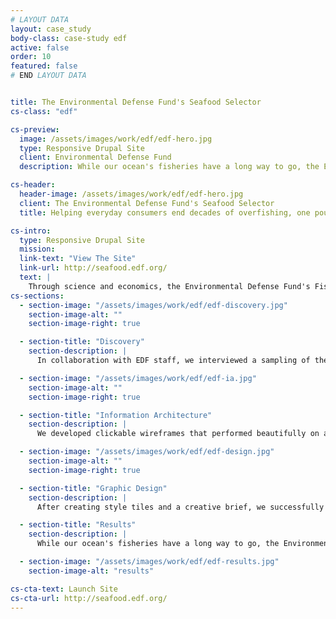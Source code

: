 ```yaml
---
# LAYOUT DATA
layout: case_study
body-class: case-study edf
active: false
order: 10
featured: false
# END LAYOUT DATA


title: The Environmental Defense Fund's Seafood Selector
cs-class: "edf"

cs-preview:
  image: /assets/images/work/edf/edf-hero.jpg
  type: Responsive Drupal Site
  client: Environmental Defense Fund
  description: While our ocean's fisheries have a long way to go, the Environmental Defense Fund's Seafood Selector is helping everyday consumers end decades of overfishing, one pound of seafood at a time.

cs-header:
  header-image: /assets/images/work/edf/edf-hero.jpg
  client: The Environmental Defense Fund's Seafood Selector
  title: Helping everyday consumers end decades of overfishing, one pound of seafood at a time.

cs-intro:
  type: Responsive Drupal Site
  mission:
  link-text: "View The Site"
  link-url: http://seafood.edf.org/
  text: |
    Through science and economics, the Environmental Defense Fund's Fisheries Program advocates for seafood preservation and conscientious consumption. A vital component of this program is its Seafood Selector App, a mobile website providing shoppers with advice on healthy and eco-friendly seafood options. We worked with EDF's internal development team to redesign the user experience for the Seafood Selector. This couldn't have been a more exciting opportunity for us, given our staff's collective background in environmental conservation.
cs-sections:
  - section-image: "/assets/images/work/edf/edf-discovery.jpg"
    section-image-alt: ""
    section-image-right: true

  - section-title: "Discovery"
    section-description: |
      In collaboration with EDF staff, we interviewed a sampling of the application's target audience. We then examined website analytics to identify usage patterns and establish performance metrics. Finally, we developed "user stories" to guide the content and information architecture choices for the redesign.

  - section-image: "/assets/images/work/edf/edf-ia.jpg"
    section-image-alt: ""
    section-image-right: true

  - section-title: "Information Architecture"
    section-description: |
      We developed clickable wireframes that performed beautifully on a variety of mobile and tablet devices. Our mobile-first approach ensured that busy website visitors accessing the Seafood Selector on the go would get the most important information about seafood choices quickly and easily.

  - section-image: "/assets/images/work/edf/edf-design.jpg"
    section-image-alt: ""
    section-image-right: true

  - section-title: "Graphic Design"
    section-description: |
      After creating style tiles and a creative brief, we successfully handed off our discovery and design assets to EDF's internal development team, who then rebuilt the responsive website in Drupal 7. The result was a highly interactive, easy-to-use web app that informs consumers about the economic and environmental impacts of their seafood choices.

  - section-title: "Results"
    section-description: |
      While our ocean's fisheries have a long way to go, the Environmental Defense Fund's Seafood Selector is helping everyday consumers end decades of overfishing, one pound of seafood at a time.

  - section-image: "/assets/images/work/edf/edf-results.jpg"
    section-image-alt: "results"

cs-cta-text: Launch Site
cs-cta-url: http://seafood.edf.org/
---
```

